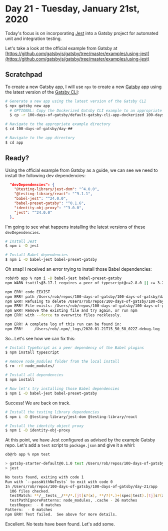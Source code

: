 # Day 21 - Tuesday, January 21st, 2020

Today's focus is on incorporating [Jest](https://jestjs.io) into a Gatsby project for automated unit and integration testing.

Let's take a look at the official example from Gatsby at [https://github.com/gatsbyjs/gatsby/tree/master/examples/using-jest](https://github.com/gatsbyjs/gatsby/tree/master/examples/using-jest)

## Scratchpad

To create a new Gatsby app, I will use `npx` to create a new [Gatsby](https://www.gatsbyjs.com) app using the latest version of the [Gatsby CLI](https://www.gatsbyjs.com):

```sh
# Generate a new app using the latest version of the Gatsby CLI
$ npx gatsby new app
  # OPTIONAL: Copy the Dockerized Gatsby CLI example to an appropriate folder for a faster starting point
  $ cp -r 100-days-of-gatsby/default-gatsby-cli-app-dockerized 100-days-of-gatsby/day-##

# Navigate to the appropriate example directory
$ cd 100-days-of-gatsby/day-##

# Navigate to the app directory
$ cd app
```

## Ready?

Using the official example from Gatsby as a guide, we can see we need to install the following dev dependencies:

```json
  "devDependencies": {
    "@testing-library/jest-dom": "^4.0.0",
    "@testing-library/react": "^9.1.1",
    "babel-jest": "^24.0.0",
    "babel-preset-gatsby": "^0.1.6",
    "identity-obj-proxy": "^3.0.0",
    "jest": "^24.0.0"
  },
```

I'm going to see what happens installing the latest versions of these `devDependencies`.

```sh
# Install Jest
$ npm i -D jest

# Install Babel dependencies
$ npm i -D babel-jest babel-preset-gatsby
```

Oh snap! I received an error trying to install those Babel dependencies:

```sh
rob@rb app % npm i -D babel-jest babel-preset-gatsby
npm WARN tsutils@3.17.1 requires a peer of typescript@>=2.8.0 || >= 3.2.0-dev || >= 3.3.0-dev || >= 3.4.0-dev || >= 3.5.0-dev || >= 3.6.0-dev || >= 3.6.0-beta || >= 3.7.0-dev || >= 3.7.0-beta but none is installed. You must install peer dependencies yourself.

npm ERR! code EEXIST
npm ERR! path /Users/rob/repos/100-days-of-gatsby/100-days-of-gatsby/day-21/app/node_modules/.bin/regjsparser
npm ERR! Refusing to delete /Users/rob/repos/100-days-of-gatsby/100-days-of-gatsby/day-21/app/node_modules/.bin/regjsparser: is outside /Users/rob/repos/100-days-of-gatsby/100-days-of-gatsby/day-21/app/node_modules/regjsparser and not a link
npm ERR! File exists: /Users/rob/repos/100-days-of-gatsby/100-days-of-gatsby/day-21/app/node_modules/.bin/regjsparser
npm ERR! Remove the existing file and try again, or run npm
npm ERR! with --force to overwrite files recklessly.

npm ERR! A complete log of this run can be found in:
npm ERR!     /Users/rob/.npm/_logs/2020-01-21T15_50_58_022Z-debug.log
```

So...Let's see how we can fix this:

```sh
# Install TypeScript as a peer dependency of the Babel plugins
$ npm install typescript

# Remove node_modules folder from the local install
$ rm -rf node_modules/

# Install all dependencies
$ npm install

# Now let's try installing those Babel dependencies
$ npm i -D babel-jest babel-preset-gatsby
```

Success! We are back on track.

```sh
# Install the testing library dependencies
$ npm i -D @testing-library/jest-dom @testing-library/react

# Install the identity object proxy
$ npm i -D identity-obj-proxy
```

At this point, we have Jest configured as advised by the example Gatsby repo. Let's add a `test` script to `package.json` and give it a whirl:

```sh
ob@rb app % npm test

> gatsby-starter-default@0.1.0 test /Users/rob/repos/100-days-of-gatsby/100-days-of-gatsby/day-21/app
> jest

No tests found, exiting with code 1
Run with `--passWithNoTests` to exit with code 0
In /Users/rob/repos/100-days-of-gatsby/100-days-of-gatsby/day-21/app
  106 files checked.
  testMatch: **/__tests__/**/*.[jt]s?(x), **/?(*.)+(spec|test).[tj]s?(x) - 7 matches
  testPathIgnorePatterns: node_modules, .cache - 26 matches
  testRegex:  - 0 matches
Pattern:  - 0 matches
npm ERR! Test failed.  See above for more details.
```

Excellent. No tests have been found. Let's add some.
